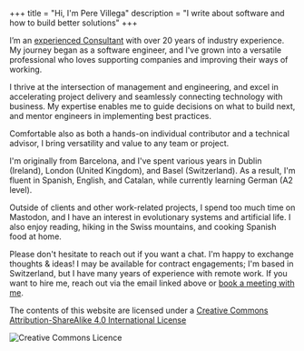 +++
title = "Hi, I'm Pere Villega"
description = "I write about software and how to build better solutions"
+++

I’m an [experienced Consultant](https://araconwiss.com) with over 20 years of industry experience. My journey began as a software engineer, and I've grown into a versatile professional who loves supporting companies and improving their ways of working.

I thrive at the intersection of management and engineering, and excel in accelerating project delivery and seamlessly connecting technology with business. My expertise enables me to guide decisions on what to build next, and mentor engineers in implementing best practices.

Comfortable also as both a hands-on individual contributor and a technical advisor, I bring versatility and value to any team or project.

I'm originally from Barcelona, and I've spent various years in Dublin (Ireland), London (United Kingdom), and Basel (Switzerland). As a result, I'm fluent in Spanish, English, and Catalan, while currently learning German (A2 level).

Outside of clients and other work-related projects, I spend too much time on Mastodon, and I have an interest in evolutionary systems and artificial life. I also enjoy reading, hiking in the Swiss mountains, and cooking Spanish food at home.

Please don't hesitate to reach out if you want a chat. I'm happy to exchange thoughts & ideas! I may be available for contract engagements; I'm based in Switzerland, but I have many years of experience with remote work. If you want to hire me, reach out via the email linked above or [book a meeting with me](https://calendly.com/pvillega/30min).

The contents of this website are licensed under a [Creative Commons Attribution-ShareAlike 4.0 International License](http://creativecommons.org/licenses/by-sa/4.0/)

![Creative Commons Licence](https://i.creativecommons.org/l/by-sa/4.0/88x31.png "Creative Commons Licence")
